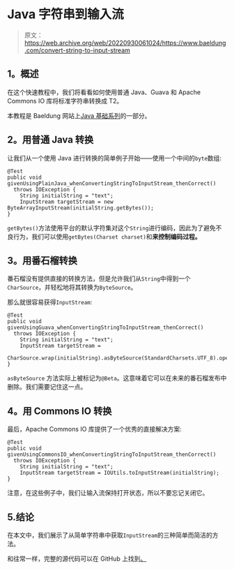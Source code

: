 # Java 字符串到输入流

> 原文：<https://web.archive.org/web/20220930061024/https://www.baeldung.com/convert-string-to-input-stream>

## **1。概述**

在这个快速教程中，我们将看看如何使用普通 Java、Guava 和 Apache Commons IO 库将标准字符串转换成 T2。

本教程是 Baeldung 网站上[Java 基础系列](/web/20220812070143/https://www.baeldung.com/java-tutorial "The Java Guide on IO and Collections")的一部分。

## **2。用普通 Java 转换**

让我们从一个使用 Java 进行转换的简单例子开始——使用一个中间的`byte`数组:

```
@Test
public void givenUsingPlainJava_whenConvertingStringToInputStream_thenCorrect() 
  throws IOException {
    String initialString = "text";
    InputStream targetStream = new ByteArrayInputStream(initialString.getBytes());
}
```

`getBytes()`方法使用平台的默认字符集对这个`String`进行编码，因此为了避免不良行为，我们可以使用`getBytes(Charset charset)`和**来控制编码过程。**

## **3。用番石榴转换**

番石榴没有提供直接的转换方法，但是允许我们从`String`中得到一个`CharSource`，并轻松地将其转换为`ByteSource`。

那么就很容易获得`InputStream`:

```
@Test
public void givenUsingGuava_whenConvertingStringToInputStream_thenCorrect() 
  throws IOException {
    String initialString = "text";
    InputStream targetStream = 
      CharSource.wrap(initialString).asByteSource(StandardCharsets.UTF_8).openStream();
}
```

`asByteSource` 方法实际上被标记为`@Beta`。这意味着它可以在未来的番石榴发布中删除。我们需要记住这一点。

## **4。用 Commons IO 转换**

最后，Apache Commons IO 库提供了一个优秀的直接解决方案:

```
@Test
public void givenUsingCommonsIO_whenConvertingStringToInputStream_thenCorrect() 
  throws IOException {
    String initialString = "text";
    InputStream targetStream = IOUtils.toInputStream(initialString);
}
```

注意，在这些例子中，我们让输入流保持打开状态，所以不要忘记关闭它。

## 5.结论

在本文中，我们展示了从简单字符串中获取`InputStream`的三种简单而简洁的方法。

和往常一样，完整的源代码可以在 GitHub 上找到[。](https://web.archive.org/web/20220812070143/https://github.com/eugenp/tutorials/tree/master/core-java-modules/core-java-io-conversions-2)